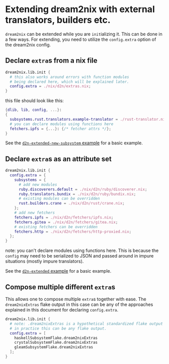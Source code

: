 # Extending dream2nix with external translators, builders etc.

`dream2nix` can be extended while you are `init`ializing it.
This can be done in a few ways. For extending, you need to
utilize the `config.extra` option of the dream2nix config.

## Declare `extra`s from a nix file

```nix
dream2nix.lib.init {
  # this also works around errors with function modules
  # being declared here, which will be explained later.
  config.extra = ./nix/d2n/extras.nix;
}
```
this file should look like this:
```nix
{dlib, lib, config, ...}:
{
  subsystems.rust.translators.example-translator = ./rust-translator.nix;
  # you can declare modules using functions here
  fetchers.ipfs = {...}: {/* fetcher attrs */};
}
```

See the [`d2n-extended-new-subsystem` example](https://github.com/nix-community/dream2nix/tree/main/examples/d2n-extended-new-subsystem) for a basic example.

## Declare `extra`s as an attribute set

```nix
dream2nix.lib.init {
  config.extra = {
    subsystems = {
      # add new modules
      ruby.discoverers.default = ./nix/d2n/ruby/discoverer.nix;
      ruby.translators.bundix = ./nix/d2n/ruby/bundix.nix;
      # existing modules can be overridden
      rust.builders.crane = ./nix/d2n/rust/crane.nix;
    };
    # add new fetchers
    fetchers.ipfs = ./nix/d2n/fetchers/ipfs.nix;
    fetchers.gitea = ./nix/d2n/fetchers/gitea.nix;
    # existing fetchers can be overridden
    fetchers.http = ./nix/d2n/fetchers/http-proxied.nix;
  };
}
```

note: you can't declare modules using functions here. This is
because the `config` may need to be serialized to JSON and passed
around in impure situations (mostly impure translators).

See the [`d2n-extended` example](https://github.com/nix-community/dream2nix/tree/main/examples/d2n-extended/flake.nix) for a basic example.

## Compose multiple different `extra`s

This allows one to compose multiple `extra`s together with ease.
The `dream2nixExtras` flake output in this case can be any of the
approaches explained in this document for declaring `config.extra`.

```nix
dream2nix.lib.init {
  # note: .dream2nixExtras is a hypothetical standardized flake output
  # in practice this can be any flake output.
  config.extra = [
    haskellSubsystemFlake.dream2nixExtras
    crystalSubsystemFlake.dream2nixExtras
    gleamSubsystemFlake.dream2nixExtras
  ];
}
```
